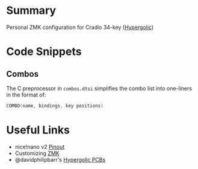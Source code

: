 # Summary
Personal ZMK configuration for Cradio 34-key ([Hypergolic](https://github.com/davidphilipbarr/hypergolic))

# Code Snippets
## Combos
The C preprocessor in `combos.dtsi` simplifies the combo list into one-liners in the format of:
```c
COMBO(name, bindings, key positions)
```

# Useful Links
* nice!nano v2 [Pinout](https://nicekeyboards.com/docs/nice-nano/pinout-schematic/)
* Customizing [ZMK](https://zmk.dev/docs/customization)
* @davidphilipbarr's [Hypergolic PCBs](https://github.com/davidphilipbarr/hypergolic)
